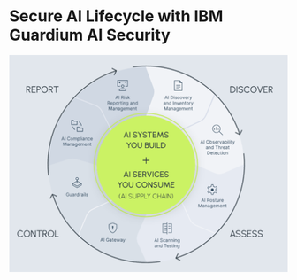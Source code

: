 # Secure AI Lifecycle with IBM Guardium AI Security

<div align="center">
  <img src="assets/secure lifecycle chart.png" alt="IBM Guardium AI Security" width="600"/>
</div>
